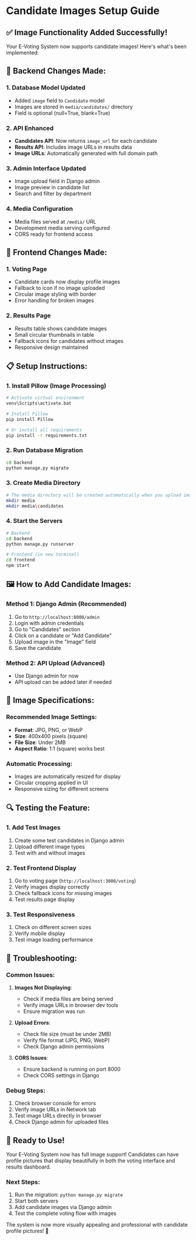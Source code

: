 # Candidate Images Setup Guide

## ✅ **Image Functionality Added Successfully!**

Your E-Voting System now supports candidate images! Here's what's been implemented:

## 🔧 **Backend Changes Made:**

### **1. Database Model Updated**
- Added `image` field to `Candidate` model
- Images are stored in `media/candidates/` directory
- Field is optional (null=True, blank=True)

### **2. API Enhanced**
- **Candidates API**: Now returns `image_url` for each candidate
- **Results API**: Includes image URLs in results data
- **Image URLs**: Automatically generated with full domain path

### **3. Admin Interface Updated**
- Image upload field in Django admin
- Image preview in candidate list
- Search and filter by department

### **4. Media Configuration**
- Media files served at `/media/` URL
- Development media serving configured
- CORS ready for frontend access

## 🎨 **Frontend Changes Made:**

### **1. Voting Page**
- Candidate cards now display profile images
- Fallback to icon if no image uploaded
- Circular image styling with border
- Error handling for broken images

### **2. Results Page**
- Results table shows candidate images
- Small circular thumbnails in table
- Fallback icons for candidates without images
- Responsive design maintained

## 📋 **Setup Instructions:**

### **1. Install Pillow (Image Processing)**
```bash
# Activate virtual environment
venv\Scripts\activate.bat

# Install Pillow
pip install Pillow

# Or install all requirements
pip install -r requirements.txt
```

### **2. Run Database Migration**
```bash
cd backend
python manage.py migrate
```

### **3. Create Media Directory**
```bash
# The media directory will be created automatically when you upload images
mkdir media
mkdir media\candidates
```

### **4. Start the Servers**
```bash
# Backend
cd backend
python manage.py runserver

# Frontend (in new terminal)
cd frontend
npm start
```

## 🖼️ **How to Add Candidate Images:**

### **Method 1: Django Admin (Recommended)**
1. Go to `http://localhost:8000/admin`
2. Login with admin credentials
3. Go to "Candidates" section
4. Click on a candidate or "Add Candidate"
5. Upload image in the "Image" field
6. Save the candidate

### **Method 2: API Upload (Advanced)**
- Use Django admin for now
- API upload can be added later if needed

## 🎯 **Image Specifications:**

### **Recommended Image Settings:**
- **Format**: JPG, PNG, or WebP
- **Size**: 400x400 pixels (square)
- **File Size**: Under 2MB
- **Aspect Ratio**: 1:1 (square) works best

### **Automatic Processing:**
- Images are automatically resized for display
- Circular cropping applied in UI
- Responsive sizing for different screens

## 🔍 **Testing the Feature:**

### **1. Add Test Images**
1. Create some test candidates in Django admin
2. Upload different image types
3. Test with and without images

### **2. Test Frontend Display**
1. Go to voting page (`http://localhost:3000/voting`)
2. Verify images display correctly
3. Check fallback icons for missing images
4. Test results page display

### **3. Test Responsiveness**
1. Check on different screen sizes
2. Verify mobile display
3. Test image loading performance

## 🐛 **Troubleshooting:**

### **Common Issues:**

1. **Images Not Displaying**:
   - Check if media files are being served
   - Verify image URLs in browser dev tools
   - Ensure migration was run

2. **Upload Errors**:
   - Check file size (must be under 2MB)
   - Verify file format (JPG, PNG, WebP)
   - Check Django admin permissions

3. **CORS Issues**:
   - Ensure backend is running on port 8000
   - Check CORS settings in Django

### **Debug Steps:**
1. Check browser console for errors
2. Verify image URLs in Network tab
3. Test image URLs directly in browser
4. Check Django admin for uploaded files

## 🚀 **Ready to Use!**

Your E-Voting System now has full image support! Candidates can have profile pictures that display beautifully in both the voting interface and results dashboard.

### **Next Steps:**
1. Run the migration: `python manage.py migrate`
2. Start both servers
3. Add candidate images via Django admin
4. Test the complete voting flow with images

The system is now more visually appealing and professional with candidate profile pictures! 🎉
